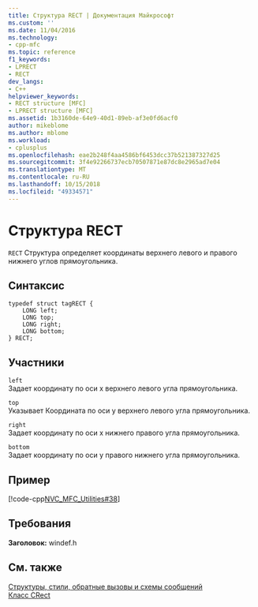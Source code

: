 ```yaml
---
title: Структура RECT | Документация Майкрософт
ms.custom: ''
ms.date: 11/04/2016
ms.technology:
- cpp-mfc
ms.topic: reference
f1_keywords:
- LPRECT
- RECT
dev_langs:
- C++
helpviewer_keywords:
- RECT structure [MFC]
- LPRECT structure [MFC]
ms.assetid: 1b3160de-64e9-40d1-89eb-af3e0fd6acf0
author: mikeblome
ms.author: mblome
ms.workload:
- cplusplus
ms.openlocfilehash: eae2b248f4aa4586bf6453dcc37b521387327d25
ms.sourcegitcommit: 3f4e92266737ecb70507871e87dc8e2965ad7e04
ms.translationtype: MT
ms.contentlocale: ru-RU
ms.lasthandoff: 10/15/2018
ms.locfileid: "49334571"
---
```

# <a name="rect-structure"></a>Структура RECT

`RECT` Структура определяет координаты верхнего левого и правого нижнего углов прямоугольника.

## <a name="syntax"></a>Синтаксис

```
typedef struct tagRECT {
    LONG left;
    LONG top;
    LONG right;
    LONG bottom;
} RECT;
```

## <a name="members"></a>Участники

`left`<br/>
Задает координату по оси x верхнего левого угла прямоугольника.

`top`<br/>
Указывает Координата по оси y верхнего левого угла прямоугольника.

`right`<br/>
Задает координату по оси x нижнего правого угла прямоугольника.

`bottom`<br/>
Задает координату по оси y правого нижнего угла прямоугольника.

## <a name="example"></a>Пример

[!code-cpp[NVC_MFC_Utilities#38](../../mfc/codesnippet/cpp/rect-structure1_1.cpp)]

## <a name="requirements"></a>Требования

**Заголовок:** windef.h

## <a name="see-also"></a>См. также

[Структуры, стили, обратные вызовы и схемы сообщений](../../mfc/reference/structures-styles-callbacks-and-message-maps.md)<br/>
[Класс CRect](../../atl-mfc-shared/reference/crect-class.md)
